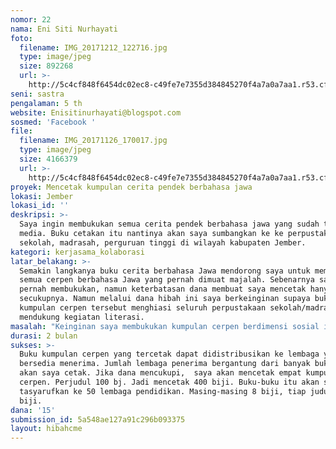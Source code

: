 ```yaml
---
nomor: 22
nama: Eni Siti Nurhayati
foto:
  filename: IMG_20171212_122716.jpg
  type: image/jpeg
  size: 892268
  url: >-
    http://5c4cf848f6454dc02ec8-c49fe7e7355d384845270f4a7a0a7aa1.r53.cf2.rackcdn.com/e4d16484-fd61-4dfe-be83-fc7deb25aa01/IMG_20171212_122716.jpg
seni: sastra
pengalaman: 5 th
website: Enisitinurhayati@blogspot.com
sosmed: 'Facebook '
file:
  filename: IMG_20171126_170017.jpg
  type: image/jpeg
  size: 4166379
  url: >-
    http://5c4cf848f6454dc02ec8-c49fe7e7355d384845270f4a7a0a7aa1.r53.cf2.rackcdn.com/c4be9d1b-5d42-473d-ad4d-70db74f604fe/IMG_20171126_170017.jpg
proyek: Mencetak kumpulan cerita pendek berbahasa jawa
lokasi: Jember
lokasi_id: ''
deskripsi: >-
  Saya ingin membukukan semua cerita pendek berbahasa jawa yang sudah terbit di
  media. Buku cetakan itu nantinya akan saya sumbangkan ke ke perpustakaan
  sekolah, madrasah, perguruan tinggi di wilayah kabupaten Jember. 
kategori: kerjasama_kolaborasi
latar_belakang: >-
  Semakin langkanya buku cerita berbahasa Jawa mendorong saya untuk membukukan
  semua cerpen berbahasa Jawa yang pernah dimuat majalah. Sebenarnya saya juga
  pernah membukukan, namun keterbatasan dana membuat saya mencetak hanya
  secukupnya. Namun melalui dana hibah ini saya berkeinginan supaya buku
  kumpulan cerpen tersebut menghiasi seluruh perpustakaan sekolah/madrasah untuk
  mendukung kegiatan literasi. 
masalah: "Keinginan saya membukukan kumpulan cerpen berdimensi sosial ini dikarenakan banyaknya sekolah/madrasah yang ingin memiliki buku-buku cerita namun terkendala dana. \r\nDengan mencetak kumpulan cerpen karya saya ini,  buku-buku itu akan saya bagikan secara gratis,  di satu sisi untuk mendukung gerakan literasi pendidikan juga untuk buku penunjang pelajaran atau referensi di sekolah/madrasah/perguruan tinggi. "
durasi: 2 bulan
sukses: >-
  Buku kumpulan cerpen yang tercetak dapat didistribusikan ke lembaga yang
  bersedia menerima. Jumlah lembaga penerima bergantung dari banyak buku yang
  akan saya cetak. Jika dana mencukupi,  saya akan mencetak empat kumpulan
  cerpen. Perjudul 100 bj. Jadi mencetak 400 biji. Buku-buku itu akan saya
  tasyarufkan ke 50 lembaga pendidikan. Masing-masing 8 biji, tiap judul 2
  biji. 
dana: '15'
submission_id: 5a548ae127a91c296b093375
layout: hibahcme
---
```

